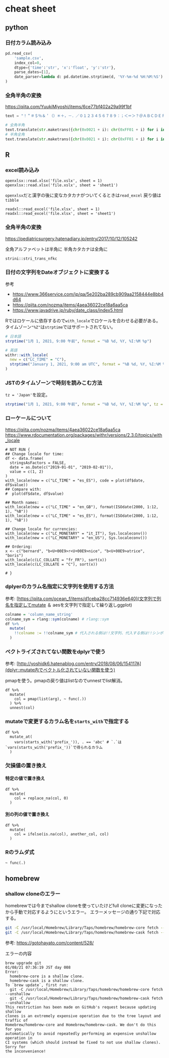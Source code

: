 # cheat sheet

## python

### 日付カラム読み込み

```python
pd.read_csv(
    'sample.csv',
    index_col=0,
    dtype={'time':'str', 'x':'float', 'y':'str'},
    parse_dates=[1],
    date_parser=lambda d: pd.datetime.strptime(d, '%Y-%m-%d %H:%M:%S')
)
```

### 全角半角の変換

https://qiita.com/YuukiMiyoshi/items/6ce77bf402a29a99f1bf

```python
text = "！＂＃＄％＆＇（）＊＋，－．／０１２３４５６７８９：；＜＝＞？＠ＡＢＣＤＥＦＧＨＩＪＫＬＭＮＯＰＱＲＳＴＵＶＷＸＹＺ［＼］＾＿｀>？＠ａｂｃｄｅｆｇｈｉｊｋｌｍｎｏｐｑｒｓｔｕｖｗｘｙｚ｛｜｝～"

# 全角半角
text.translate(str.maketrans({chr(0x0021 + i): chr(0xFF01 + i) for i in range(94)}))
# 半角全角
text.translate(str.maketrans({chr(0x0021 + i): chr(0xFF01 + i) for i in range(94)}))
```

## R

### excel読み込み

```
openxlsx::read.xlsx('file.xslx', sheet = 1)
openxlsx::read.xlsx('file.xslx', sheet = 'sheet1')
```

`openxlsx`だと漢字の後に変なカタカナがついてくるときは`read_excel`
戻り値は`tibble`

```
readxl::read_excel('file.xlsx', sheet = 1)
readxl::read_excel('file.xlsx', sheet = 'sheet1')
```

### 全角半角の変換

https://pediatricsurgery.hatenadiary.jp/entry/2017/10/12/105242

全角アルファベットは半角に
半角カタカナは全角に

```
strini::stri_trans_nfkc
```

### 日付の文字列をDateオブジェクトに変換する

参考
- https://www.366service.com/jp/qa/5e202ba289cb909aa2158444e8bb4d64
- https://qiita.com/nozma/items/4aea36022ce18a6aa5ca
- https://www.javadrive.jp/ruby/date_class/index5.html

Rではロケールに依存するので`with_locale`でロケールを合わせる必要がある。
タイムゾーン`"%Z"`は`strptime`ではサポートされてない。

```R
# 日本語
strptime("1月 1, 2021, 9:00 午前", format = "%B %d, %Y, %I:%M %p")

# 英語
withr::with_locale(
  new = c("LC_TIME" = "C"),
  strptime("January 1, 2021, 9:00 am UTC", format = "%B %d, %Y, %I:%M %p UTC", tz = "UTC")
)
```

### JSTのタイムゾーンで時刻を読みこむ方法

`tz = 'Japan'`を設定。

```R
strptime("1月 1, 2021, 9:00 午前", format = "%B %d, %Y, %I:%M %p", tz = "Japan")
```


### ローケールについて

https://qiita.com/nozma/items/4aea36022ce18a6aa5ca
https://www.rdocumentation.org/packages/withr/versions/2.3.0/topics/with_locale
```
# NOT RUN {
## Change locale for time:
df <- data.frame(
  stringsAsFactors = FALSE,
  date = as.Date(c("2019-01-01", "2019-02-01")),
  value = c(1, 2)
)
with_locale(new = c("LC_TIME" = "es_ES"), code = plot(df$date, df$value))
## Compare with:
#  plot(df$date, df$value)

## Month names:
with_locale(new = c("LC_TIME" = "en_GB"), format(ISOdate(2000, 1:12, 1), "%B"))
with_locale(new = c("LC_TIME" = "es_ES"), format(ISOdate(2000, 1:12, 1), "%B"))

## Change locale for currencies:
with_locale(new = c("LC_MONETARY" = "it_IT"), Sys.localeconv())
with_locale(new = c("LC_MONETARY" = "en_US"), Sys.localeconv())

## Ordering:
x <- c("bernard", "b<U+00E9>r<U+00E9>nice", "b<U+00E9>atrice", "boris")
with_locale(c(LC_COLLATE = "fr_FR"), sort(x))
with_locale(c(LC_COLLATE = "C"), sort(x))

# }
```

### dplyerのカラム名指定に文字列を使用する方法

参考: [https://qiita.com/ocean_f/items/d1ceba28cc714936e640](文字列で列名を指定してmutate ＆ aesを文字列で指定して繰り返しggplot)

```R
colname = 'column_name_string'
colname_sym = rlang::sym(colname) # rlang::sym
df %>%
  mutate(
    !!colname := !!colname_sym # 代入される側は!!文字列、代入する側は!!シンボル、=の代わりに:=
  )
```

### ベクトライズされてない関数をdplyrで使う

参考: [http://yoshidk6.hatenablog.com/entry/2018/08/06/154117A](dplyr::mutate内でベクトル化されていない関数を使う)

pmapを使う。pmapの戻り値はlistなのでunnestでlist解消。

```
df %>%
  mutate(
    col = pmap(list(arg), ~ func(.))
  ) %>%
  unnest(col)
```

### mutateで変更するカラム名を`starts_with`で指定する

```
df %>%
  mutate_at(
    vars(starts_with('prefix_')), . == 'abc' # `.`は`vars(starts_with('prefix_'))`で得られるカラム
  )
```

### 欠損値の置き換え

#### 特定の値で置き換え

```
df %>%
  mutate(
    col = replace_na(col, 0)
  )
```

#### 別の列の値で置き換え

```
df %>%
  mutate(
    col = ifelse(is.na(col), another_col, col)
  )
```

### Rのラムダ式

```
~ func(.)
```

## homebrew

### shallow cloneのエラー

homebrewでは今までshallow cloneを使っていたけどfull cloneに変更になったから手動で対応するようにというエラー。
エラーメッセージの通り下記で対応する。

```bash
git -C /usr/local/Homebrew/Library/Taps/homebrew/homebrew-core fetch --unshallow
git -C /usr/local/Homebrew/Library/Taps/homebrew/homebrew-cask fetch --unshallow
```

参考: https://gotohayato.com/content/528/

エラーの内容
```
brew upgrade git                                                                                                                                                                      01/08/21 07:36:19 JST day 008
Error:
  homebrew-core is a shallow clone.
  homebrew-cask is a shallow clone.
To `brew update`, first run:
  git -C /usr/local/Homebrew/Library/Taps/homebrew/homebrew-core fetch --unshallow
  git -C /usr/local/Homebrew/Library/Taps/homebrew/homebrew-cask fetch --unshallow
This restriction has been made on GitHub's request because updating shallow
clones is an extremely expensive operation due to the tree layout and traffic of
Homebrew/homebrew-core and Homebrew/homebrew-cask. We don't do this for you
automatically to avoid repeatedly performing an expensive unshallow operation in
CI systems (which should instead be fixed to not use shallow clones). Sorry for
the inconvenience!
```
